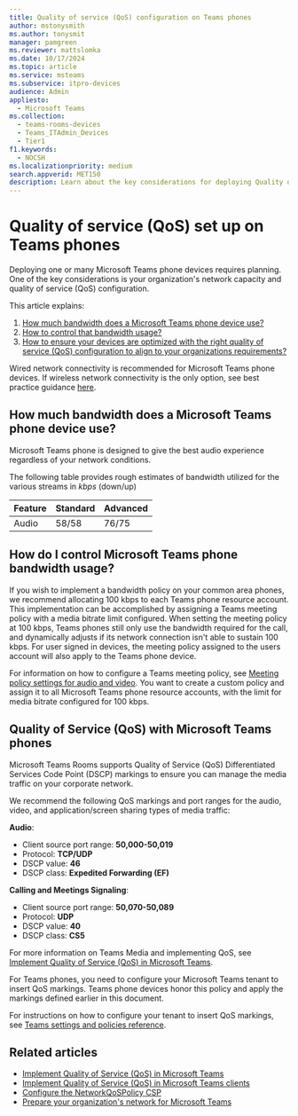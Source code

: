 ```yaml
---
title: Quality of service (QoS) configuration on Teams phones
author: mstonysmith
ms.author: tonysmit
manager: pamgreen
ms.reviewer: mattslomka
ms.date: 10/17/2024
ms.topic: article
ms.service: msteams
ms.subservice: itpro-devices
audience: Admin
appliesto: 
  - Microsoft Teams
ms.collection: 
  - teams-rooms-devices
  - Teams_ITAdmin_Devices
  - Tier1
f1.keywords: 
  - NOCSH
ms.localizationpriority: medium
search.appverid: MET150
description: Learn about the key considerations for deploying Quality of Service (QoS) on your network to support Teams phones.
---
```


# Quality of service (QoS) set up on Teams phones

Deploying one or many Microsoft Teams phone devices requires planning. One of the key considerations is your organization's network capacity and quality of service (QoS) configuration.

This article explains:

1. [How much bandwidth does a Microsoft Teams phone device use?](#how-much-bandwidth-does-a-microsoft-teams-phone-device-use)
1. [How to control that bandwidth usage?](#how-do-i-control-microsoft-teams-phone-bandwidth-usage)
1. [How to ensure your devices are optimized with the right quality of service (QoS) configuration to align to your organizations requirements?](#quality-of-service-qos-with-microsoft-teams-phones)

Wired network connectivity is recommended for Microsoft Teams phone devices. If wireless network connectivity is the only option, see best practice guidance [here](../Phones/prepare-network-teams-phones.md#wireless-network-considerations).

## How much bandwidth does a Microsoft Teams phone device use?

Microsoft Teams phone is designed to give the best audio experience regardless of your network conditions.

The following table provides rough estimates of bandwidth utilized for the various streams in *kbps* (down/up)

|Feature  |Standard  |Advanced  |
|---------|---------|---------|
|Audio     | 58/58        |     76/75    |

## How do I control Microsoft Teams phone bandwidth usage?

If you wish to implement a bandwidth policy on your common area phones, we recommend allocating 100 kbps to each Teams phone resource account. This implementation can be accomplished by assigning a Teams meeting policy with a media bitrate limit configured. When setting the meeting policy at 100 kbps, Teams phones still only use the bandwidth required for the call, and dynamically adjusts if its network connection isn't able to sustain 100 kbps. For user signed in devices, the meeting policy assigned to the users account will also apply to the Teams phone device.

For information on how to configure a Teams meeting policy, see [Meeting policy settings for audio and video](../meeting-policies-audio-and-video.md). You want to create a custom policy and assign it to all Microsoft Teams phone resource accounts, with the limit for media bitrate configured for 100 kbps.

## Quality of Service (QoS) with Microsoft Teams phones

Microsoft Teams Rooms supports Quality of Service (QoS) Differentiated Services Code Point (DSCP) markings to ensure you can manage the media traffic on your corporate network.

We recommend the following QoS markings and port ranges for the audio, video, and application/screen sharing types of media traffic:

**Audio**:

- Client source port range: **50,000-50,019**
- Protocol: **TCP/UDP**
- DSCP value: **46**
- DSCP class: **Expedited Forwarding (EF)**

**Calling and Meetings Signaling**:

- Client source port range: **50,070-50,089**
- Protocol: **UDP**
- DSCP value: **40**
- DSCP class: **CS5**

For more information on Teams Media and implementing QoS, see [Implement Quality of Service (QoS) in Microsoft Teams](../QoS-in-Teams.md).

For Teams phones, you need to configure your Microsoft Teams tenant to insert QoS markings. Teams phone devices honor this policy and apply the markings defined earlier in this document.

For instructions on how to configure your tenant to insert QoS markings, see [Teams settings and policies reference](../settings-policies-reference.md).

## Related articles

- [Implement Quality of Service (QoS) in Microsoft Teams](../QoS-in-Teams.md)
- [Implement Quality of Service (QoS) in Microsoft Teams clients](../QoS-in-Teams-clients.md)
- [Configure the NetworkQoSPolicy CSP](/windows/client-management/mdm/networkqospolicy-csp)
- [Prepare your organization's network for Microsoft Teams](../prepare-network.md)
